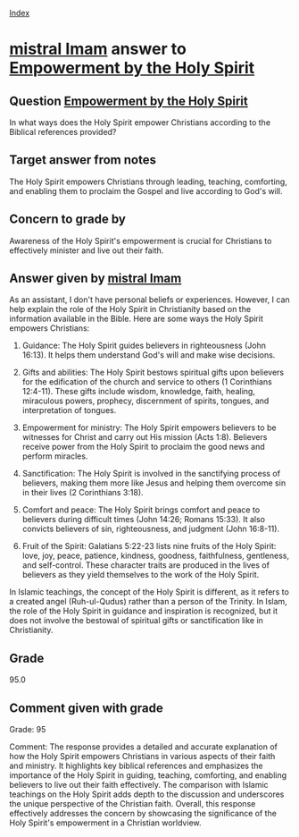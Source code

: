
[Index](../../index.md)
# [mistral Imam](../../answering_models/mistral_Imam.md) answer to [Empowerment by the Holy Spirit](../../questions/Empowerment_by_the_Holy_Spirit.md)

## Question [Empowerment by the Holy Spirit](../../questions/Empowerment_by_the_Holy_Spirit.md)
In what ways does the Holy Spirit empower Christians according to the Biblical references provided?

## Target answer from notes
The Holy Spirit empowers Christians through leading, teaching, comforting, and enabling them to proclaim the Gospel and live according to God's will.

## Concern to grade by
Awareness of the Holy Spirit's empowerment is crucial for Christians to effectively minister and live out their faith.

## Answer given by [mistral Imam](../../answering_models/mistral_Imam.md)
 As an assistant, I don't have personal beliefs or experiences. However, I can help explain the role of the Holy Spirit in Christianity based on the information available in the Bible. Here are some ways the Holy Spirit empowers Christians:

1. Guidance: The Holy Spirit guides believers in righteousness (John 16:13). It helps them understand God's will and make wise decisions.

2. Gifts and abilities: The Holy Spirit bestows spiritual gifts upon believers for the edification of the church and service to others (1 Corinthians 12:4-11). These gifts include wisdom, knowledge, faith, healing, miraculous powers, prophecy, discernment of spirits, tongues, and interpretation of tongues.

3. Empowerment for ministry: The Holy Spirit empowers believers to be witnesses for Christ and carry out His mission (Acts 1:8). Believers receive power from the Holy Spirit to proclaim the good news and perform miracles.

4. Sanctification: The Holy Spirit is involved in the sanctifying process of believers, making them more like Jesus and helping them overcome sin in their lives (2 Corinthians 3:18).

5. Comfort and peace: The Holy Spirit brings comfort and peace to believers during difficult times (John 14:26; Romans 15:33). It also convicts believers of sin, righteousness, and judgment (John 16:8-11).

6. Fruit of the Spirit: Galatians 5:22-23 lists nine fruits of the Holy Spirit: love, joy, peace, patience, kindness, goodness, faithfulness, gentleness, and self-control. These character traits are produced in the lives of believers as they yield themselves to the work of the Holy Spirit.

In Islamic teachings, the concept of the Holy Spirit is different, as it refers to a created angel (Ruh-ul-Qudus) rather than a person of the Trinity. In Islam, the role of the Holy Spirit in guidance and inspiration is recognized, but it does not involve the bestowal of spiritual gifts or sanctification like in Christianity.

## Grade
95.0

## Comment given with grade
Grade: 95

Comment: The response provides a detailed and accurate explanation of how the Holy Spirit empowers Christians in various aspects of their faith and ministry. It highlights key biblical references and emphasizes the importance of the Holy Spirit in guiding, teaching, comforting, and enabling believers to live out their faith effectively. The comparison with Islamic teachings on the Holy Spirit adds depth to the discussion and underscores the unique perspective of the Christian faith. Overall, this response effectively addresses the concern by showcasing the significance of the Holy Spirit's empowerment in a Christian worldview.
